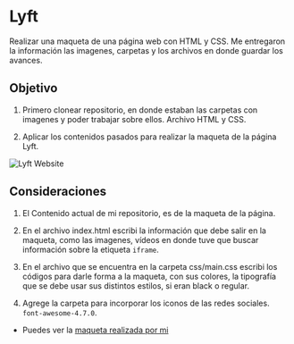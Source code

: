 # Lyft

Realizar una maqueta de una página web con HTML y CSS. Me entregaron la 
información las imagenes, carpetas y los archivos en donde guardar los avances.

## Objetivo

1. Primero clonear repositorio, en donde estaban las carpetas con imagenes y poder trabajar 
sobre ellos. Archivo HTML y CSS.

2. Aplicar los contenidos pasados para realizar la maqueta de la página Lyft. 

![Lyft Website](docs/fullpage.png)

## Consideraciones

1. El Contenido actual de mi repositorio, es de la maqueta de la página.

2. En el archivo index.html escribi la información que debe salir en la maqueta, como las imagenes, vídeos en donde tuve que buscar información sobre la etiqueta `iframe`.

3. En el archivo que se encuentra en la carpeta css/main.css escribi los códigos para darle forma a la maqueta, con sus colores, la tipografía que se debe usar sus distintos estilos, si eran black o regular.

4. Agrege la carpeta para incorporar los iconos de las redes sociales. `font-awesome-4.7.0`.

* Puedes ver la [maqueta realizada por mi](https://angelicandrea.github.io/lyft/)